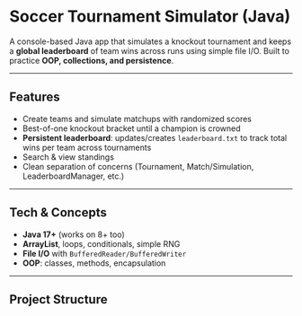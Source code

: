 # Soccer Tournament Simulator (Java)

A console-based Java app that simulates a knockout tournament and keeps a **global leaderboard** of team wins across runs using simple file I/O. Built to practice **OOP, collections, and persistence**.

---

## Features
- Create teams and simulate matchups with randomized scores
- Best-of-one knockout bracket until a champion is crowned
- **Persistent leaderboard**: updates/creates `leaderboard.txt` to track total wins per team across tournaments
- Search & view standings
- Clean separation of concerns (Tournament, Match/Simulation, LeaderboardManager, etc.)

---

## Tech & Concepts
- **Java 17+** (works on 8+ too)
- **ArrayList**, loops, conditionals, simple RNG
- **File I/O** with `BufferedReader/BufferedWriter`
- **OOP**: classes, methods, encapsulation

---

## Project Structure
